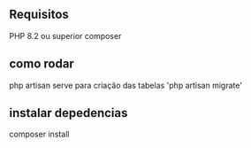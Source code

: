 
## Requisitos
PHP 8.2 ou superior
composer

## como rodar
php artisan serve
para criação das tabelas 'php artisan migrate'

## instalar depedencias
 composer install

